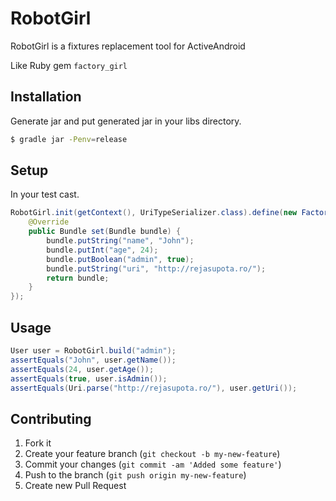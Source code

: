 RobotGirl
======

RobotGirl is a fixtures replacement tool for ActiveAndroid

Like Ruby gem `factory_girl`

Installation
------

Generate jar and put generated jar in your libs directory.

```sh
$ gradle jar -Penv=release
```

Setup
------

In your test cast.

```java
RobotGirl.init(getContext(), UriTypeSerializer.class).define(new Factory("admin", User.class) {
    @Override
    public Bundle set(Bundle bundle) {
        bundle.putString("name", "John");
        bundle.putInt("age", 24);
        bundle.putBoolean("admin", true);
        bundle.putString("uri", "http://rejasupota.ro/");
        return bundle;
    }
});
```

Usage
------

```java
User user = RobotGirl.build("admin");
assertEquals("John", user.getName());
assertEquals(24, user.getAge());
assertEquals(true, user.isAdmin());
assertEquals(Uri.parse("http://rejasupota.ro/"), user.getUri());
```

Contributing
------

1. Fork it
2. Create your feature branch (`git checkout -b my-new-feature`)
3. Commit your changes (`git commit -am 'Added some feature'`)
4. Push to the branch (`git push origin my-new-feature`)
5. Create new Pull Request
